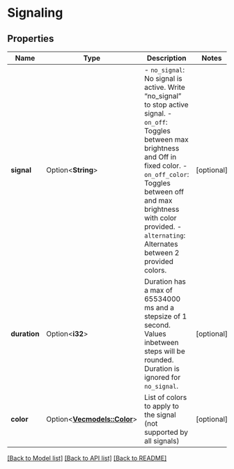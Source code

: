 # Signaling

## Properties

Name | Type | Description | Notes
------------ | ------------- | ------------- | -------------
**signal** | Option<**String**> | - `no_signal`: No signal is active. Write “no_signal” to stop active signal. - `on_off`: Toggles between max brightness and Off in fixed color. - `on_off_color`: Toggles between off and max brightness with color provided. - `alternating`: Alternates between 2 provided colors.  | [optional]
**duration** | Option<**i32**> | Duration has a max of 65534000 ms and a stepsize of 1 second. Values inbetween steps will be rounded. Duration is ignored for `no_signal`.  | [optional]
**color** | Option<[**Vec<models::Color>**](Color.md)> | List of colors to apply to the signal (not supported by all signals) | [optional]

[[Back to Model list]](../README.md#documentation-for-models) [[Back to API list]](../README.md#documentation-for-api-endpoints) [[Back to README]](../README.md)


